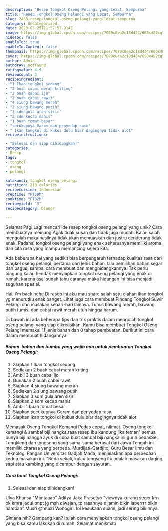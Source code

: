 ```yaml
---
description: "Resep Tongkol Oseng Pelangi yang Lezat, Sempurna"
title: "Resep Tongkol Oseng Pelangi yang Lezat, Sempurna"
slug: 2438-resep-tongkol-oseng-pelangi-yang-lezat-sempurna
category: Uncategorized
date: 2023-05-25T11:57:57.914Z
image: https://img-global.cpcdn.com/recipes/7089c8ea2c18d434/680x482cq70/tongkol-oseng-pelangi-foto-resep-utama.jpg
hideToc: false
enableToc: true
enableTocContent: false
thumbnail: https://img-global.cpcdn.com/recipes/7089c8ea2c18d434/680x482cq70/tongkol-oseng-pelangi-foto-resep-utama.jpg
cover: https://img-global.cpcdn.com/recipes/7089c8ea2c18d434/680x482cq70/tongkol-oseng-pelangi-foto-resep-utama.jpg
author: Admin
authorAv: notfound
ratingvalue: 4.9
reviewcount: 3
recipeingredient:
- "1 Ikan tongkol sedang"
- "2 buah cabai merah kriting"
- "3 buah cabai ijo"
- "2 buah cabai rawit"
- "4 siung bawang merah"
- "2 siung bawang putih"
- "3 sdm gula aren sisir"
- "2 sdm kecap manis"
- "1 buah tomat besar"
- "secukupnya Garam dan penyedap rasa"
- " Ikan tongkol di kukus dulu biar dagingnya tidak alot"
recipeinstructions:

- "Selesai dan siap dihidangkan!"
categories:
- Resep
tags:
- tongkol
- oseng
- pelangi

katakunci: tongkol oseng pelangi 
nutrition: 210 calories
recipecuisine: Indonesian
preptime: "PT39M"
cooktime: "PT32M"
recipeyield: "3"
recipecategory: Dinner

---
```



Selamat Pagi Lagi mencari ide resep tongkol oseng pelangi yang unik? Cara membuatnya memang Agak tidak susah dan tidak juga mudah. Kalau salah mengolah maka hasilnya tidak akan memuaskan dan justru cenderung tidak enak. Padahal tongkol oseng pelangi yang enak seharusnya memiliki aroma dan cita rasa yang mampu memancing selera kita.


Ada beberapa hal yang sedikit bisa berpengaruh terhadap kualitas rasa dari tongkol oseng pelangi, pertama dari jenis bahan, lalu pemilihan bahan segar dan bagus, sampai cara membuat dan menghidangkannya. Tak perlu bingung kalau hendak menyiapkan tongkol oseng pelangi yang enak di rumah, karena asal sudah tahu caranya maka hidangan ini bisa menjadi suguhan spesial.

Hai, i&#39;m back hehe Di resep ini aku mau share salah satu olahan ikan tongkol yg menurutku enak banget. Lihat juga cara membuat Pindang Tongkol Suwir Pelangi dan masakan sehari-hari lainnya. Tumis bawang merah, bawang putih tumis, dan cabai rawit merah utuh hingga harum.


Di bawah ini ada beberapa tips dan trik praktis dalam mengolah tongkol oseng pelangi yang siap dikreasikan. Kamu bisa membuat Tongkol Oseng Pelangi memakai 11 jenis bahan dan 0 tahap pembuatan. Berikut ini cara dalam membuat hidangannya.

<!--inarticleads1-->

##### Bahan-bahan dan bumbu yang wajib ada untuk pembuatan Tongkol Oseng Pelangi:

1. Siapkan 1 Ikan tongkol sedang
1. Sediakan 2 buah cabai merah kriting
1. Ambil 3 buah cabai ijo
1. Gunakan 2 buah cabai rawit
1. Siapkan 4 siung bawang merah
1. Sediakan 2 siung bawang putih
1. Siapkan 3 sdm gula aren sisir
1. Siapkan 2 sdm kecap manis
1. Ambil 1 buah tomat besar
1. Siapkan secukupnya Garam dan penyedap rasa
1. Siapkan  Ikan tongkol di kukus dulu biar dagingnya tidak alot


Memasak Oseng Tongkol Kemangi Pedas cepat, nikmat. Oseng tongkol kemangi &amp; sambal biji nangka.rasa resep ibu kandung jika teman&#34; semua punya biji nangga ayuk di coba buat sambal biji nangka ini gurih pedasSe. Tengkleng dan tongseng yang sama-sama berasal dari Jawa Tengah ini memiliki citarasa yang berbeda. Murdijati-Gardjito, Guru Besar Ilmu dan Teknologi Pangan Universitas Gadjah Mada, menjelaskan apa perbedaan kedua masakan ini. &#34;Beda sekali, kalau tongseng itu adalah masakan daging sapi atau kambing yang dicampur dengan sayuran. 

<!--inarticleads2-->

##### Cara buat Tongkol Oseng Pelangi:


1. Selesai dan siap dihidangkan!

Ulya Khansa &#34;Mantaaap&#34; Aditya Jaka Prasetyo &#34;viewnya kurang seger krn pk kmra jadul tmpt jg msh diwajan, tp rasannya dijamin bikin laperrrr bikin nambah&#34; Musri @musri Wonogiri. Ini kesukaan suami, jadi sering bikinnya. 

Gimana nih? Gampang kan? Itulah cara menyiapkan tongkol oseng pelangi yang bisa kamu lakukan di rumah. Selamat menikmati
